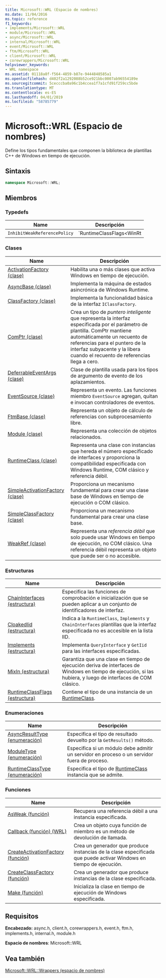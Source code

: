 ```yaml
---
title: Microsoft::WRL (Espacio de nombres)
ms.date: 11/04/2016
ms.topic: reference
f1_keywords:
- implements/Microsoft::WRL
- module/Microsoft::WRL
- async/Microsoft::WRL
- internal/Microsoft::WRL
- event/Microsoft::WRL
- ftm/Microsoft::WRL
- client/Microsoft::WRL
- corewrappers/Microsoft::WRL
helpviewer_keywords:
- WRL namespace
ms.assetid: 01118a8f-f564-4859-b87e-9444848585a1
ms.openlocfilehash: d402f2a1292088b52ce921bbc0007ab96554189e
ms.sourcegitcommit: 5cecccba0a96c1b4ccea1f7a1cfd91f259cc5bde
ms.translationtype: MT
ms.contentlocale: es-ES
ms.lasthandoff: 04/01/2019
ms.locfileid: "58785779"
---
```

# <a name="microsoftwrl-namespace"></a>Microsoft::WRL (Espacio de nombres)

Define los tipos fundamentales que componen la biblioteca de plantillas C++ de Windows en tiempo de ejecución.

## <a name="syntax"></a>Sintaxis

```cpp
namespace Microsoft::WRL;
```

## <a name="members"></a>Miembros

### <a name="typedefs"></a>Typedefs

|Name|Descripción|
|----------|-----------------|
|`InhibitWeakReferencePolicy`|`RuntimeClassFlags<WinRt | InhibitWeakReference>`|

### <a name="classes"></a>Clases

|Name|Descripción|
|----------|-----------------|
|[ActivationFactory (clase)](activationfactory-class.md)|Habilita una o más clases que activa Windows en tiempo de ejecución.|
|[AsyncBase (clase)](asyncbase-class.md)|Implementa la máquina de estados asincrónica de Windows Runtime.|
|[ClassFactory (clase)](classfactory-class.md)|Implementa la funcionalidad básica de la interfaz `IClassFactory`.|
|[ComPtr (clase)](comptr-class.md)|Crea un tipo de *puntero inteligente* que representa la interfaz especificada por el parámetro de plantilla. ComPtr mantiene automáticamente un recuento de referencias para el puntero de la interfaz subyacente y la libera cuando el recuento de referencias llega a cero.|
|[DeferrableEventArgs (clase)](deferrableeventargs-class.md)|Clase de plantilla usada para los tipos de argumento de evento de los aplazamientos.|
|[EventSource (clase)](eventsource-class.md)|Representa un evento. Las funciones miembro `EventSource` agregan, quitan e invocan controladores de eventos.|
|[FtmBase (clase)](ftmbase-class.md)|Representa un objeto de cálculo de referencias con subprocesamiento libre.|
|[Module (clase)](module-class.md)|Representa una colección de objetos relacionados.|
|[RuntimeClass (clase)](runtimeclass-class.md)|Representa una clase con instancias que hereda el número especificado de interfaces y proporciona la compatibilidad especificada con Windows Runtime, COM clásico y referencia débil.|
|[SimpleActivationFactory (clase)](simpleactivationfactory-class.md)|Proporciona un mecanismo fundamental para crear una clase base de Windows en tiempo de ejecución o COM clásico.|
|[SimpleClassFactory (clase)](simpleclassfactory-class.md)|Proporciona un mecanismo fundamental para crear una clase base.|
|[WeakRef (clase)](weakref-class.md)|Representa una *referencia débil* que solo puede usar Windows en tiempo de ejecución, no COM clásico. Una referencia débil representa un objeto que puede ser o no accesible.|

### <a name="structures"></a>Estructuras

|Name|Descripción|
|----------|-----------------|
|[ChainInterfaces (estructura)](chaininterfaces-structure.md)|Especifica las funciones de comprobación e inicialización que se pueden aplicar a un conjunto de identificadores de interfaz.|
|[CloakedIid (estructura)](cloakediid-structure.md)|Indica a la `RuntimeClass`, `Implements` y `ChainInterfaces` plantillas que la interfaz especificada no es accesible en la lista IID.|
|[Implements (estructura)](implements-structure.md)|Implementa `QueryInterface` y `GetIid` para las interfaces especificadas.|
|[MixIn (estructura)](mixin-structure.md)|Garantiza que una clase en tiempo de ejecución deriva de interfaces de Windows en tiempo de ejecución, si las hubiera, y luego de interfaces de COM clásico.|
|[RuntimeClassFlags (estructura)](runtimeclassflags-structure.md)|Contiene el tipo de una instancia de un [RuntimeClass](runtimeclass-class.md).|

### <a name="enumerations"></a>Enumeraciones

|Name|Descripción|
|----------|-----------------|
|[AsyncResultType (enumeración)](asyncresulttype-enumeration.md)|Especifica el tipo de resultado devuelto por la `GetResults()` método.|
|[ModuleType (enumeración)](moduletype-enumeration.md)|Especifica si un módulo debe admitir un servidor en proceso o un servidor fuera de proceso.|
|[RuntimeClassType (enumeración)](runtimeclasstype-enumeration.md)|Especifica el tipo de [RuntimeClass](runtimeclass-class.md) instancia que se admite.|

### <a name="functions"></a>Funciones

|Name|Descripción|
|----------|-----------------|
|[AsWeak (función)](asweak-function.md)|Recupera una referencia débil a una instancia especificada.|
|[Callback (función) (WRL)](callback-function-wrl.md)|Crea un objeto cuya función de miembro es un método de devolución de llamada.|
|[CreateActivationFactory (función)](createactivationfactory-function.md)|Crea un generador que produce instancias de la clase especificada que puede activar Windows en tiempo de ejecución.|
|[CreateClassFactory (función)](createclassfactory-function.md)|Crea un generador que produce instancias de la clase especificada.|
|[Make (función)](make-function.md)|Inicializa la clase en tiempo de ejecución de Windows especificada.|

## <a name="requirements"></a>Requisitos

**Encabezado:** async.h, client.h, corewrappers.h, event.h, ftm.h, implements.h, internal.h, module.h

**Espacio de nombres**: Microsoft::WRL

## <a name="see-also"></a>Vea también

[Microsoft::WRL::Wrappers (espacio de nombres)](microsoft-wrl-wrappers-namespace.md)